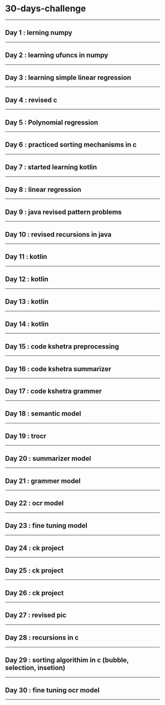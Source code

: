 # 30-days-challenge   
___                       
## Day 1 : lerning numpy    
___   
## Day 2 : learning ufuncs in numpy                      
___                      
## Day 3 : learning simple linear regression                       
___           
## Day 4 : revised c      
___       
## Day 5 : Polynomial regression                                       
___      
## Day 6 : practiced sorting mechanisms in c     
___ 
## Day 7 : started learning kotlin                
___           
## Day 8 : linear regression    
___                                
## Day 9 : java revised pattern problems 
___ 
## Day 10 : revised recursions in java
___
## Day 11 : kotlin 
___
## Day 12 : kotlin 
___       
## Day 13 : kotlin
___
## Day 14 : kotlin
___
## Day 15 : code kshetra preprocessing  
___
## Day 16 : code kshetra summarizer
___
## Day 17 : code kshetra grammer
___
## Day 18 : semantic model 
___
## Day 19 : trocr
___
## Day 20 : summarizer model 
___
## Day 21 : grammer model 
___
## Day 22 : ocr model

___
## Day 23 : fine tuning model
___
## Day 24 : ck project
___
## Day 25 : ck project
___
## Day 26 : ck project 
___
## Day 27 :  revised pic 
___
## Day 28 : recursions in c 
___
## Day 29 : sorting algorithim in c (bubble, selection, insetion)
___
## Day 30 : fine tuning ocr model 
___
